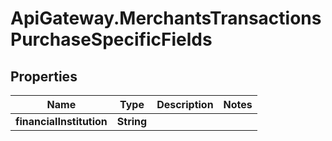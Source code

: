 # ApiGateway.MerchantsTransactionsPurchaseSpecificFields

## Properties

Name | Type | Description | Notes
------------ | ------------- | ------------- | -------------
**financialInstitution** | **String** |  | 


